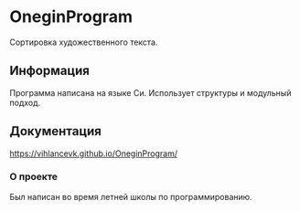 # OneginProgram
Сортировка художественного текста.

## Информация
Программа написана на языке Си. Использует структуры и модульный подход.

## Документация
https://vihlancevk.github.io/OneginProgram/

### О проекте
Был написан во время летней школы по программированию.


